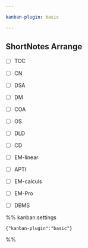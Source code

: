 ```yaml
---

kanban-plugin: basic

---
```


## ShortNotes Arrange

- [ ] TOC
- [ ] CN
- [ ] DSA
- [ ] DM
- [ ] COA
- [ ] OS
- [ ] DLD
- [ ] CD
- [ ] EM-linear
- [ ] APTI
- [ ] EM-calculs
- [ ] EM-Pro
- [ ] DBMS




%% kanban:settings
```
{"kanban-plugin":"basic"}
```
%%